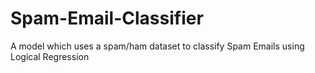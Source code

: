 # Spam-Email-Classifier
A model which uses a spam/ham dataset to classify Spam Emails using Logical Regression
